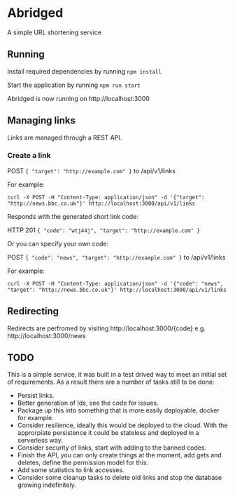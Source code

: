 # Abridged
A simple URL shortening service

## Running

Install required dependencies by running 
`npm install`

Start the application by running `npm run start`

Abridged is now running on http://localhost:3000
## Managing links

Links are managed through a REST API. 

### Create a link

POST `{
    "target": "http://example.com"
}` to /api/v1/links



For example:

`curl -X POST -H "Content-Type: application/json" -d '{"target": "http://news.bbc.co.uk"}' http://localhost:3000/api/v1/links`

Responds with the generated short link code:

HTTP 201 `{
    "code": "wtj44j",
    "target": "http://example.com"
}`

Or you can specify your own code: 

POST  `{
    "code": "news",
    "target": "http://example.com"
}` to /api/v1/links

For example:

`curl -X POST -H "Content-Type: application/json" -d '{"code": "news", "target": "http://news.bbc.co.uk"}' http://localhost:3000/api/v1/links`

## Redirecting

Redirects are perfromed by visiting http://localhost:3000/{code} e.g. http://localhost:3000/news 

## TODO

This is a simple service, it was built in a test drived way to meet an initial set of requirements. As a result there are a number of tasks still to be done:

- Persist links.
- Better generation of Ids, see the code for issues.
- Package up this into something that is more easily deployable, docker for example.
- Consider resilience, ideally this would be deployed to the cloud. With the approrpiate persistence it could be stateless and deployed in a serverless way.
- Consider security of links, start with adding to the banned codes.
- Finish the API, you can only create things at the moment, add gets and deletes, define the permission model for this.
- Add some statistics to link accesses.
- Consider some cleanup tasks to delete old links and stop the database growing indefinitely.